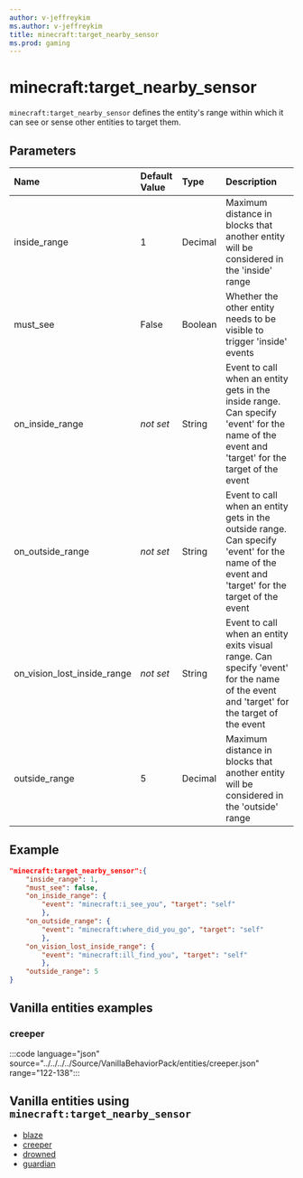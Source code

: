 ```yaml
---
author: v-jeffreykim
ms.author: v-jeffreykim
title: minecraft:target_nearby_sensor
ms.prod: gaming
---
```


# minecraft:target_nearby_sensor

`minecraft:target_nearby_sensor` defines the entity's range within which it can see or sense other entities to target them.

## Parameters

|Name |Default Value  |Type  |Description  |
|:----------|:----------|:----------|:----------|
| inside_range| 1| Decimal| Maximum distance in blocks that another entity will be considered in the 'inside' range |
| must_see| False| Boolean| Whether the other entity needs to be visible to trigger 'inside' events |
| on_inside_range| *not set*| String| Event to call when an entity gets in the inside range. Can specify 'event' for the name of the event and 'target' for the target of the event |
| on_outside_range| *not set*| String| Event to call when an entity gets in the outside range. Can specify 'event' for the name of the event and 'target' for the target of the event |
| on_vision_lost_inside_range| *not set*| String| Event to call when an entity exits visual range. Can specify 'event' for the name of the event and 'target' for the target of the event |
| outside_range| 5| Decimal| Maximum distance in blocks that another entity will be considered in the 'outside' range |

## Example

```json
"minecraft:target_nearby_sensor":{
    "inside_range": 1,
    "must_see": false,
    "on_inside_range": {
        "event": "minecraft:i_see_you", "target": "self"
        },
    "on_outside_range": {
        "event": "minecraft:where_did_you_go", "target": "self"
        },
    "on_vision_lost_inside_range": {
        "event": "minecraft:ill_find_you", "target": "self"
        },
    "outside_range": 5
}
```

## Vanilla entities examples

### creeper

:::code language="json" source="../../../../Source/VanillaBehaviorPack/entities/creeper.json" range="122-138":::

## Vanilla entities using `minecraft:target_nearby_sensor`

- [blaze](../../../../Source/VanillaBehaviorPack_Snippets/entities/blaze.md)
- [creeper](../../../../Source/VanillaBehaviorPack_Snippets/entities/creeper.md)
- [drowned](../../../../Source/VanillaBehaviorPack_Snippets/entities/drowned.md)
- [guardian](../../../../Source/VanillaBehaviorPack_Snippets/entities/guardian.md)